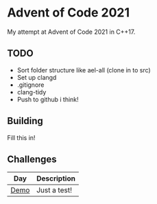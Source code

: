 # Advent of Code 2021

My attempt at Advent of Code 2021 in C++17.

## TODO

 - Sort folder structure like ael-all (clone in to src)
 - Set up clangd
 - .gitignore
 - clang-tidy
 - Push to github i think!

## Building

Fill this in!

## Challenges

|        Day         |       Description         |
---------------------|---------------------------- 
[Demo](./demo/README.md) | Just a test!
